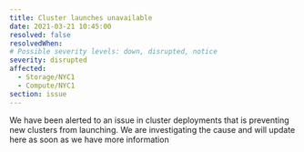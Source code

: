 ```yaml
---
title: Cluster launches unavailable
date: 2021-03-21 10:45:00
resolved: false
resolvedWhen: 
# Possible severity levels: down, disrupted, notice
severity: disrupted
affected:
  - Storage/NYC1
  - Compute/NYC1
section: issue
---
```


We have been alerted to an issue in cluster deployments that is preventing new clusters from launching. We are investigating the cause and will update here as soon as we have more information
